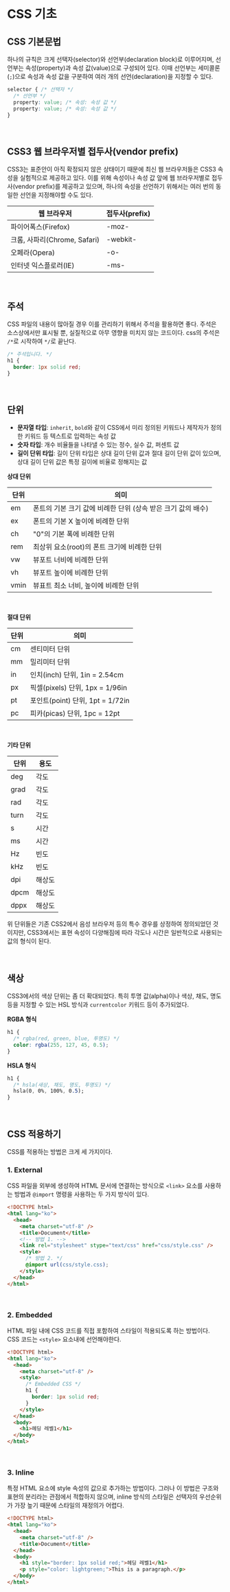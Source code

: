 # CSS 기초

## CSS 기본문법

하나의 규칙은 크게 선택자(selector)와 선언부(declaration block)로 이루어지며, 선언부는 속성(property)과 속성 값(value)으로 구성되어 있다. 이때 선언부는 세미콜론(`;`)으로 속성과 속성 값을 구분하여 여러 개의 선언(declaration)을 지정할 수 있다.

```css
selector { /* 선택자 */
  /* 선언부 */
  property: value; /* 속성: 속성 값 */
  property: value; /* 속성: 속성 값 */
}
```

&nbsp;  

## CSS3 웹 브라우저별 접두사(vendor prefix)

CSS3는 표준안이 아직 확정되지 않은 상태이기 때문에 최신 웹 브라우저들은 CSS3 속성을 실험적으로 제공하고 있다. 이를 위해 속성이나 속성 값 앞에 웹 브라우저별로 접두사(vendor prefix)를 제공하고 있으며, 하나의 속성을 선언하기 위해서는 여러 번의 동일한 선언을 지정해야할 수도 있다.

| 웹 브라우저                  | 접두사(prefix) |
| ---------------------------- | -------------- |
| 파이어폭스(Firefox)          | -moz-          |
| 크롬, 사파리(Chrome, Safari) | -webkit-       |
| 오페라(Opera)                | -o-            |
| 인터넷 익스플로러(IE)        | -ms-           |

&nbsp;  

## 주석

CSS 파일의 내용이 많아질 경우 이를 관리하기 위해서 주석을 활용하면 좋다. 주석은 소스상에서만 표시될 뿐, 실질적으로 아무 영향을 미치지 않는 코드이다. css의 주석은 `/*`로 시작하여 `*/`로 끝난다.

```css
/* 주석입니다. */
h1 {
  border: 1px solid red;
}
```

&nbsp;  

## 단위

* **문자열 타입**: `inherit`, `bold`와 같이 CSS에서 미리 정의된 키워드나 제작자가 정의한 키워드 등 텍스트로 입력하는 속성 값
* **숫자 타입**: 개수 비율들을 나타낼 수 있는 정수, 실수 값, 퍼센트 값
* **길이 단위 타입**: 길이 단위 타입은 상대 길이 단위 값과 절대 길이 단위 값이 있으며, 상대 길이 단위 값은 특정 길이에 비율로 정해지는 값

**상대 단위**

| 단위 | 의미                                                         |
| ---- | ------------------------------------------------------------ |
| em   | 폰트의 기본 크기 값에 비례한 단위 (상속 받은 크기 값의 배수) |
| ex   | 폰트의 기본 X 높이에 비례한 단위                             |
| ch   | "0"의 기본 폭에 비례한 단위                                  |
| rem  | 최상위 요소(root)의 폰트 크기에 비례한 단위                  |
| vw   | 뷰포트 너비에 비례한 단위                                    |
| vh   | 뷰포트 높이에 비례한 단위                                    |
| vmin | 뷰표트 최소 너비, 높이에 비례한 단위                         |

&nbsp;  

**절대 단위**

| 단위 | 의미                             |
| ---- | -------------------------------- |
| cm   | 센티미터 단위                    |
| mm   | 밀리미터 단위                    |
| in   | 인치(inch) 단위, 1in = 2.54cm    |
| px   | 픽셀(pixels) 단위, 1px = 1/96in  |
| pt   | 포인트(point) 단위, 1pt = 1/72in |
| pc   | 피카(picas) 단위, 1pc = 12pt     |

&nbsp;

**기타 단위**

| 단위 | 용도   |
| ---- | ------ |
| deg  | 각도   |
| grad | 각도   |
| rad  | 각도   |
| turn | 각도   |
| s    | 시간   |
| ms   | 시간   |
| Hz   | 빈도   |
| kHz  | 빈도   |
| dpi  | 해상도 |
| dpcm | 해상도 |
| dppx | 해상도 |

위 단위들은 기존 CSS2에서 음성 브라우저 등의 특수 경우를 상정하여 정의되었던 것이지만, CSS3에서는 표현 속성이 다양해짐에 따라 각도나 시간은 일반적으로 사용되는 값의 형식이 된다.

&nbsp;  

## 색상

CSS3에서의 색상 단위는 좀 더 확대되었다. 특히 투명 값(alpha)이나 색상, 채도, 명도 등을 지정할 수 있는 HSL 방식과 `currentcolor` 키워드 등이 추가되었다.

**RGBA 형식**

```css
h1 {
  /* rgba(red, green, blue, 투명도) */
  color: rgba(255, 127, 45, 0.5); 
}
```

**HSLA 형식**

```css
h1 {
  /* hsla(새상, 채도, 명도, 투명도) */
  hsla(0, 0%, 100%, 0.5);
}
```

&nbsp;  

## CSS 적용하기

CSS를 적용하는 방법은 크게 세 가지이다.

### 1. External

CSS 파일을 외부에 생성하여 HTML 문서에 연결하는 방식으로 `<link>` 요소를 사용하는 방법과 `@import` 명령을 사용하는 두 가지 방식이 있다.

```html
<!DOCTYPE html>
<html lang="ko">
  <head>
    <meta charset="utf-8" />
    <title>Document</title>
    <!-- 방법 1. -->
    <link rel="stylesheet" stype="text/css" href="css/style.css" />
    <style>
      /* 방법 2. */
      @import url(css/style.css);
    </style>
  </head>
</html>
```

&nbsp;  

### 2. Embedded

HTML 파일 내에 CSS 코드를 직접 포함하여 스타일이 적용되도록 하는 방법이다. CSS 코드는 `<style>` 요소내에 선언해야한다.

```html
<!DOCTYPE html>
<html lang="ko">
  <head>
    <meta charset="utf-8" />
    <style>
      /* Embedded CSS */
      h1 {
        border: 1px solid red;
      }
    </style>
  </head>
  <body>
    <h1>헤딩 레벨1</h1>
  </body>
</html>
```

&nbsp;  

### 3. Inline

특정 HTML 요소에 style 속성의 값으로 추가하는 방법이다. 그러나 이 방법은 구조와 표현의 분리라는 관점에서 적합하지 않으며, inline 방식의 스타일은 선택자의 우선순위가 가장 높기 때문에 스타일의 재정의가 어렵다.

```html
<!DOCTYPE html>
<html lang="ko">
  <head>
    <meta charset="utf-8" />
    <title>Document</title>
  </head>
  <body>
    <h1 style="border: 1px solid red;">헤딩 레벨1</h1>
    <p style="color: lightgreen;">This is a paragraph.</p>
  </body>
</html>
```

